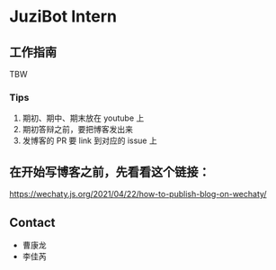 # JuziBot Intern

## 工作指南

TBW

### Tips

1. 期初、期中、期末放在 youtube 上
1. 期初答辩之前，要把博客发出来
1. 发博客的 PR 要 link 到对应的 issue 上

## 在开始写博客之前，先看看这个链接：
 
 https://wechaty.js.org/2021/04/22/how-to-publish-blog-on-wechaty/

## Contact

- 曹康龙
- 李佳芮

